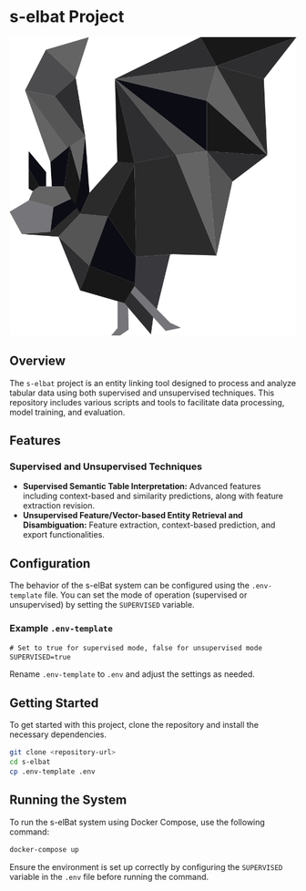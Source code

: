 # s-elbat Project

![Bat Image](selbat.svg)

## Overview

The `s-elbat` project is an entity linking tool designed to process and analyze tabular data using both supervised and unsupervised techniques. This repository includes various scripts and tools to facilitate data processing, model training, and evaluation.

## Features

### Supervised and Unsupervised Techniques

- **Supervised Semantic Table Interpretation:** Advanced features including context-based and similarity predictions, along with feature extraction revision.
- **Unsupervised Feature/Vector-based Entity Retrieval and Disambiguation:** Feature extraction, context-based prediction, and export functionalities.

## Configuration

The behavior of the s-elBat system can be configured using the `.env-template` file. You can set the mode of operation (supervised or unsupervised) by setting the `SUPERVISED` variable.

### Example `.env-template`

```
# Set to true for supervised mode, false for unsupervised mode
SUPERVISED=true
```

Rename `.env-template` to `.env` and adjust the settings as needed.

## Getting Started

To get started with this project, clone the repository and install the necessary dependencies.

```sh
git clone <repository-url>
cd s-elbat
cp .env-template .env
```

## Running the System

To run the s-elBat system using Docker Compose, use the following command:

```sh
docker-compose up
```

Ensure the environment is set up correctly by configuring the `SUPERVISED` variable in the `.env` file before running the command.



